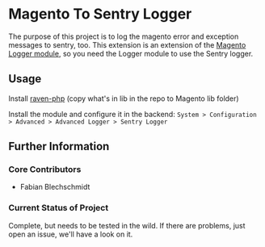 # Magento To Sentry Logger

The purpose of this project is to log the magento error and exception messages to sentry, too. This extension is an extension of the [Magento Logger module](https://github.com/magento-hackathon/Logger), so you need the Logger module to use the Sentry logger.

## Usage
Install [raven-php](https://github.com/getsentry/raven-php) (copy what's in lib in the repo to Magento lib folder)

Install the module and configure it in the backend: 
`System > Configuration > Advanced > Advanced Logger > Sentry Logger`

## Further Information

### Core Contributors

* Fabian Blechschmidt

### Current Status of Project

Complete, but needs to be tested in the wild. If there are problems, just open an issue, we'll have a look on it.

